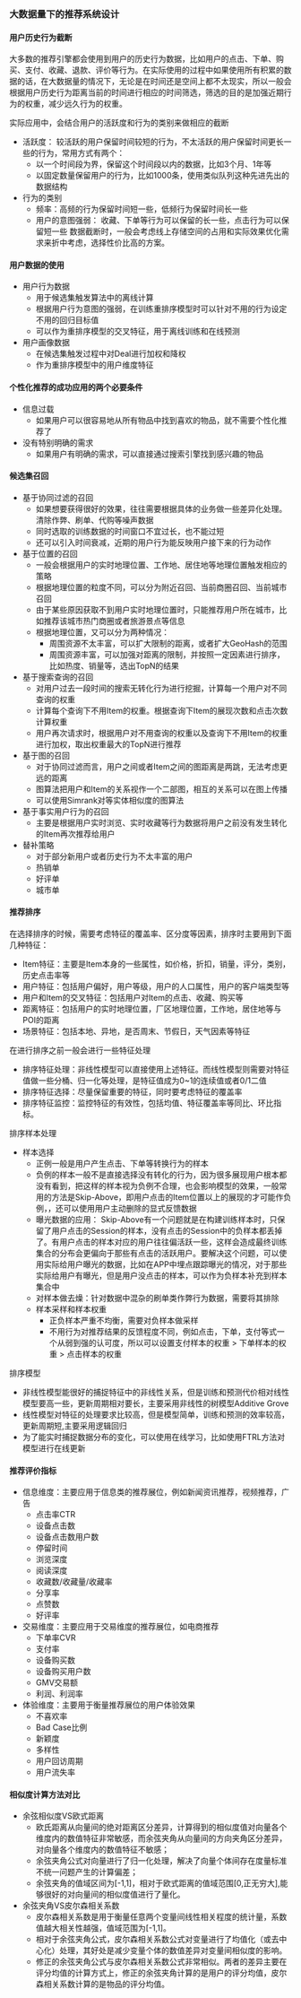 

### 大数据量下的推荐系统设计


#### 用户历史行为截断
大多数的推荐引擎都会使用到用户的历史行为数据，比如用户的点击、下单、购买、支付、收藏、退款、评价等行为。在实际使用的过程中如果使用所有积累的数据的话，在大数据量的情况下，无论是在时间还是空间上都不太现实，所以一般会根据用户历史行为距离当前的时间进行相应的时间筛选，筛选的目的是加强近期行为的权重，减少远久行为的权重。

实际应用中，会结合用户的活跃度和行为的类别来做相应的截断
- 活跃度： 较活跃的用户保留时间较短的行为，不太活跃的用户保留时间更长一些的行为，常用方式有两个：
    * 以一个时间段为界，保留这个时间段以内的数据，比如3个月、1年等
    * 以固定数量保留用户的行为，比如1000条，使用类似队列这种先进先出的数据结构
- 行为的类别
    * 频率：高频的行为保留时间短一些，低频行为保留时间长一些
    * 用户的意图强弱： 收藏、下单等行为可以保留的长一些，点击行为可以保留短一些
数据截断时，一般会考虑线上存储空间的占用和实际效果优化需求来折中考虑，选择性价比高的方案。

#### 用户数据的使用
- 用户行为数据
    * 用于候选集触发算法中的离线计算
    * 根据用户行为意图的强弱，在训练重排序模型时可以针对不用的行为设定不用的回归目标值
    * 可以作为重排序模型的交叉特征，用于离线训练和在线预测
- 用户画像数据
    * 在候选集触发过程中对Deal进行加权和降权
    * 作为重排序模型中的用户维度特征

#### 个性化推荐的成功应用的两个必要条件
- 信息过载
    * 如果用户可以很容易地从所有物品中找到喜欢的物品，就不需要个性化推荐了
- 没有特别明确的需求
    * 如果用户有明确的需求，可以直接通过搜索引擎找到感兴趣的物品
    
#### 候选集召回
- 基于协同过滤的召回
    * 如果想要获得很好的效果，往往需要根据具体的业务做一些差异化处理。清除作弊、刷单、代购等噪声数据
    * 同时选取的训练数据的时间窗口不宜过长，也不能过短
    * 还可以引入时间衰减，近期的用户行为能反映用户接下来的行为动作
- 基于位置的召回
    * 一般会根据用户的实时地理位置、工作地、居住地等地理位置触发相应的策略
    * 根据地理位置的粒度不同，可以分为附近召回、当前商圈召回、当前城市召回
    * 由于某些原因获取不到用户实时地理位置时，只能推荐用户所在城市，比如推荐该城市热门商圈或者旅游景点等信息
    * 根据地理位置，又可以分为两种情况：
        - 周围资源不太丰富，可以扩大限制的距离，或者扩大GeoHash的范围
        - 周围资源丰富，可以加强对距离的限制，并按照一定因素进行排序，比如热度、销量等，选出TopN的结果
- 基于搜索查询的召回
    * 对用户过去一段时间的搜索无转化行为进行挖掘，计算每一个用户对不同查询的权重
    * 计算每个查询下不用Item的权重。根据查询下Item的展现次数和点击次数计算权重
    * 用户再次请求时，根据用户对不用查询的权重以及查询下不用Item的权重进行加权，取出权重最大的TopN进行推荐
- 基于图的召回
    * 对于协同过滤而言，用户之间或者Item之间的图距离是两跳，无法考虑更远的距离
    * 图算法把用户和Item的关系视作一个二部图，相互的关系可以在图上传播
    * 可以使用Simrank对等实体相似度的图算法
- 基于事实用户行为的召回
    * 主要是根据用户实时浏览、实时收藏等行为数据将用户之前没有发生转化的Item再次推荐给用户
- 替补策略
    * 对于部分新用户或者历史行为不太丰富的用户
    * 热销单
    * 好评单
    * 城市单
    
#### 推荐排序
在选择排序的时候，需要考虑特征的覆盖率、区分度等因素，排序时主要用到下面几种特征：
- Item特征：主要是Item本身的一些属性，如价格，折扣，销量，评分，类别，历史点击率等
- 用户特征：包括用户偏好，用户等级，用户的人口属性，用户的客户端类型等
- 用户和Item的交叉特征：包括用户对Item的点击、收藏、购买等
- 距离特征：包括用户的实时地理位置，厂区地理位置，工作地，居住地等与POI的距离
- 场景特征：包括本地、异地，是否周末、节假日，天气因素等特征

在进行排序之前一般会进行一些特征处理
- 排序特征处理：非线性模型可以直接使用上述特征。而线性模型则需要对特征值做一些分桶、归一化等处理，是特征值成为0~1的连续值或者0/1二值
- 排序特征选择：尽量保留重要的特征，同时要考虑特征的覆盖率
- 排序特征监控：监控特征的有效性，包括均值、特征覆盖率等同比、环比指标。

排序样本处理
- 样本选择
    * 正例一般是用户产生点击、下单等转换行为的样本
    * 负例的样本一般不是直接选择没有转化的行为，因为很多展现用户根本都没有看到，把这样的样本视为负例不合理，也会影响模型的效果，一般常用的方法是Skip-Above，即用户点击的Item位置以上的展现的才可能作负例，，还可以使用用户主动删除的显式反馈数据
    * 曝光数据的应用： Skip-Above有一个问题就是在构建训练样本时，只保留了用户点击的Session的样本，没有点击的Session中的负样本都丢掉了。有用户点击的样本对应的用户往往偏活跃一些，这样会造成最终训练集合的分布会更偏向于那些有点击的活跃用户。要解决这个问题，可以使用实际给用户曝光的数据，比如在APP中埋点跟踪曝光的情况，对于那些实际给用户有曝光，但是用户没点击的样本，可以作为负样本补充到样本集合中
    * 对样本做去燥：针对数据中混杂的刷单类作弊行为数据，需要将其排除
    * 样本采样和样本权重
        - 正负样本严重不均衡，需要对负样本做采样
        - 不用行为对推荐结果的反馈程度不同，例如点击，下单，支付等式一个从弱到强的认可度，所以可以设置支付样本的权重 > 下单样本的权重 > 点击样本的权重
 
 排序模型
 - 非线性模型能很好的捕捉特征中的非线性关系，但是训练和预测代价相对线性模型要高一些，更新周期相对要长，主要采用非线性的树模型Additive Grove
 - 线性模型对特征的处理要求比较高，但是模型简单，训练和预测的效率较高，更新周期短,主要采用逻辑回归
 - 为了能实时捕捉数据分布的变化，可以使用在线学习，比如使用FTRL方法对模型进行在线更新
 
 #### 推荐评价指标
 - 信息维度：主要应用于信息类的推荐展位，例如新闻资讯推荐，视频推荐，广告
    * 点击率CTR
    * 设备点击数
    * 设备点击数用户数
    * 停留时间
    * 浏览深度
    * 阅读深度
    * 收藏数/收藏量/收藏率
    * 分享率
    * 点赞数
    * 好评率
- 交易维度：主要应用于交易维度的推荐展位，如电商推荐
    * 下单率CVR
    * 支付率
    * 设备购买数
    * 设备购买用户数
    * GMV交易额
    * 利润、利润率
- 体验维度：主要用于衡量推荐展位的用户体验效果
    * 不喜欢率
    * Bad Case比例
    * 新颖度
    * 多样性
    * 用户回访周期
    * 用户流失率
    
#### 相似度计算方法对比
- 余弦相似度VS欧式距离
    - 欧氏距离从向量间的绝对距离区分差异，计算得到的相似度值对向量各个维度内的数值特征非常敏感，而余弦夹角从向量间的方向夹角区分差异，对向量各个维度内的数值特征不敏感； 
    - 余弦夹角公式对向量进行了归一化处理，解决了向量个体间存在度量标准不统一问题产生的计算偏差；
    - 余弦夹角的值域区间为[-1,1]，相对于欧式距离的值域范围[0,正无穷大],能够很好的对向量间的相似度值进行了量化。
- 余弦夹角VS皮尔森相关系数
    - 皮尔森相关系数是用于衡量任意两个变量间线性相关程度的统计量，系数值越大相关性越强，值域范围为[-1,1]。
    - 相对于余弦夹角公式，皮尔森相关系数公式对变量进行了均值化（或去中心化）处理，其好处是减少变量个体的数值差异对变量间相似度的影响。
    - 修正的余弦夹角公式与皮尔森相关系数公式非常相似。两者的差异主要在评分均值的计算方式上，修正的余弦夹角计算的是用户的评分均值，皮尔森相关系数计算的是物品的评分均值。 
